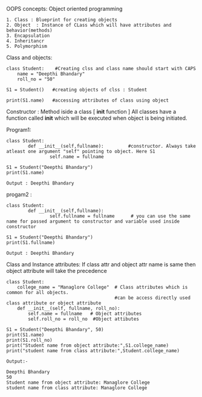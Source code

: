 OOPS concepts: Object oriented programming


    1. Class : Blueprint for creating objects
    2. Object  : Instance of CLass which will have attributes and behavior(methods)
    3. Encapsulation
    4. Inheritancr
    5. Polymorphism


Class and objects: 

    class Student:    #Creating clss and class name should start with CAPS 
        name = "Deepthi Bhandary"
        roll_no = "50"
    
    S1 = Student()   #creating objects of clss : Student
    
    print(S1.name)   #accessing attributes of class using object

Constructor : Method iside a class [ __init__ function ]
All classes have a function called __init__ which will be executed when object is being initiated.

Program1:

    class Student:
            def __init__(self,fullname):         #constructor. Always take atleast one argument "self" pointing to object. Here S1
                    self.name = fullname         
                
    S1 = Student("Deepthi Bhandary")
    print(S1.name)

    Output : Deepthi Bhandary 


progam2 : 

    class Student:
            def __init__(self,fullname):
                    self.fullname = fullname      # you can use the same name for passed argument to constructor and variable used inside constructor
                
    S1 = Student("Deepthi Bhandary")
    print(S1.fullname)

    Output : Deepthi Bhandary


Class and Instance attributes: If class attr and object attr name is same then object attribute will take the precedence

    class Student:
        college_name = "Managlore College"  # Class attributes which is common for all objects. 
                                            #can be access directly used class attribute or object attribute
        def __init__(self, fullname, roll_no):
            self.name = fullname   # Object attributes
            self.roll_no = roll_no  #Object attibutes
                    
    S1 = Student("Deepthi Bhandary", 50)
    print(S1.name)
    print(S1.roll_no)
    print("Student name from object attribute:",S1.college_name)
    print("student name from class attribute:",Student.college_name)

    Output:-

    Deepthi Bhandary
    50
    Student name from object attribute: Managlore College
    student name from class attribute: Managlore College



